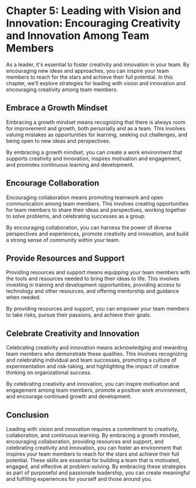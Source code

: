 Chapter 5: Leading with Vision and Innovation: Encouraging Creativity and Innovation Among Team Members
=======================================================================================================

As a leader, it's essential to foster creativity and innovation in your team. By encouraging new ideas and approaches, you can inspire your team members to reach for the stars and achieve their full potential. In this chapter, we'll explore strategies for leading with vision and innovation and encouraging creativity among team members.

Embrace a Growth Mindset
------------------------

Embracing a growth mindset means recognizing that there is always room for improvement and growth, both personally and as a team. This involves valuing mistakes as opportunities for learning, seeking out challenges, and being open to new ideas and perspectives.

By embracing a growth mindset, you can create a work environment that supports creativity and innovation, inspires motivation and engagement, and promotes continuous learning and development.

Encourage Collaboration
-----------------------

Encouraging collaboration means promoting teamwork and open communication among team members. This involves creating opportunities for team members to share their ideas and perspectives, working together to solve problems, and celebrating successes as a group.

By encouraging collaboration, you can harness the power of diverse perspectives and experiences, promote creativity and innovation, and build a strong sense of community within your team.

Provide Resources and Support
-----------------------------

Providing resources and support means equipping your team members with the tools and resources needed to bring their ideas to life. This involves investing in training and development opportunities, providing access to technology and other resources, and offering mentorship and guidance when needed.

By providing resources and support, you can empower your team members to take risks, pursue their passions, and achieve their goals.

Celebrate Creativity and Innovation
-----------------------------------

Celebrating creativity and innovation means acknowledging and rewarding team members who demonstrate these qualities. This involves recognizing and celebrating individual and team successes, promoting a culture of experimentation and risk-taking, and highlighting the impact of creative thinking on organizational success.

By celebrating creativity and innovation, you can inspire motivation and engagement among team members, promote a positive work environment, and encourage continued growth and development.

Conclusion
----------

Leading with vision and innovation requires a commitment to creativity, collaboration, and continuous learning. By embracing a growth mindset, encouraging collaboration, providing resources and support, and celebrating creativity and innovation, you can foster an environment that inspires your team members to reach for the stars and achieve their full potential. These skills are essential for building a team that is motivated, engaged, and effective at problem-solving. By embracing these strategies as part of purposeful and passionate leadership, you can create meaningful and fulfilling experiences for yourself and those around you.
